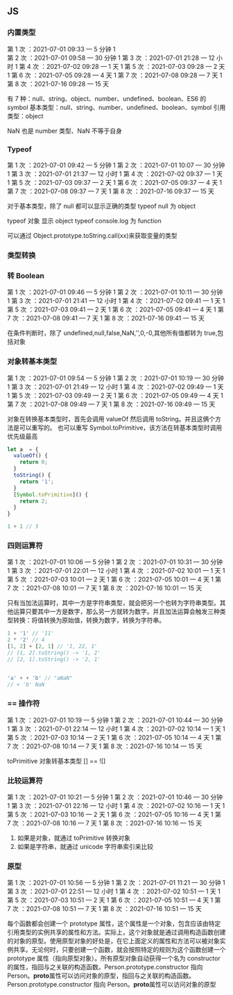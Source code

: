 ## JS

### 内置类型

第 1 次 ：2021-07-01 09:33 — 5 分钟 1  
第 2 次 ：2021-07-01 09:58 — 30 分钟 1
第 3 次 ：2021-07-01 21:28 — 12 小时 1
第 4 次 ：2021-07-02 09:28 — 1 天  1
第 5 次 ：2021-07-03 09:28 — 2 天  1
第 6 次 ：2021-07-05 09:28 — 4 天  1
第 7 次 ：2021-07-08 09:28 — 7 天  1
第 8 次 ：2021-07-16 09:28 — 15 天

有 7 种：null、string、object、number、undefined、boolean、ES6 的 symbol
基本类型：null、string、number、undefined、boolean、symbol
引用类型：object

NaN 也是 number 类型、NaN 不等于自身

### Typeof

第 1 次 ：2021-07-01 09:42 — 5 分钟 1
第 2 次 ：2021-07-01 10:07 — 30 分钟 1
第 3 次 ：2021-07-01 21:37 — 12 小时 1
第 4 次 ：2021-07-02 09:37 — 1 天  1
第 5 次 ：2021-07-03 09:37 — 2 天 1
第 6 次 ：2021-07-05 09:37 — 4 天  1
第 7 次 ：2021-07-08 09:37 — 7 天  1
第 8 次 ：2021-07-16 09:37 — 15 天

对于基本类型，除了 null 都可以显示正确的类型
typeof null 为 object

typeof 对象 显示 object
typeof console.log 为 function

可以通过 Object.prototype.toString.call(xx)来获取变量的类型

### 类型转换

### 转 Boolean

第 1 次 ：2021-07-01 09:46 — 5 分钟 1
第 2 次 ：2021-07-01 10:11 — 30 分钟 1
第 3 次 ：2021-07-01 21:41 — 12 小时 1
第 4 次 ：2021-07-02 09:41 — 1 天  1
第 5 次 ：2021-07-03 09:41 — 2 天  1
第 6 次 ：2021-07-05 09:41 — 4 天 1
第 7 次 ：2021-07-08 09:41 — 7 天  1
第 8 次 ：2021-07-16 09:41 — 15 天

在条件判断时，除了 undefined,null,false,NaN,'',0,-0,其他所有值都转为 true,包括对象

### 对象转基本类型

第 1 次 ：2021-07-01 09:54 — 5 分钟 1
第 2 次 ：2021-07-01 10:19 — 30 分钟 1
第 3 次 ：2021-07-01 21:49 — 12 小时 1
第 4 次 ：2021-07-02 09:49 — 1 天  1
第 5 次 ：2021-07-03 09:49 — 2 天  1
第 6 次 ：2021-07-05 09:49 — 4 天  1
第 7 次 ：2021-07-08 09:49 — 7 天  1
第 8 次 ：2021-07-16 09:49 — 15 天

对象在转换基本类型时，首先会调用 valueOf 然后调用 toString。并且这俩个方法是可以重写的。
也可以重写 Symbol.toPrimitive，该方法在转基本类型时调用优先级最高

```JavaScript
let a  = {
  valueOf() {
    return 0;
  }
  toString() {
    return '1';
  }
  [Symbol.toPrimitive]() {
    return 2;
  }
}

1 + 1 // 3
```

### 四则运算符

第 1 次 ：2021-07-01 10:06 — 5 分钟 1
第 2 次 ：2021-07-01 10:31 — 30 分钟 1
第 3 次 ：2021-07-01 22:01 — 12 小时 1
第 4 次 ：2021-07-02 10:01 — 1 天  1
第 5 次 ：2021-07-03 10:01 — 2 天  1
第 6 次 ：2021-07-05 10:01 — 4 天  1
第 7 次 ：2021-07-08 10:01 — 7 天  1
第 8 次 ：2021-07-16 10:01 — 15 天

只有当加法运算时，其中一方是字符串类型，就会把另一个也转为字符串类型。其他运算只要其中一方是数字，那么另一方就转为数字。并且加法运算会触发三种类型转换：将值转换为原始值，转换为数字，转换为字符串。

```JavaScript
1 + '1' // '11'
2 * '2' // 4
[1, 2] + [2, 1] // '1, 22, 1'
// [1, 2].toString() -> '1, 2'
// [2, 1].toString() -> '2, 1'


'a' + + 'b' // "aNaN"
// + 'b' NaN

```

### == 操作符

第 1 次 ：2021-07-01 10:19 — 5 分钟 1
第 2 次 ：2021-07-01 10:44 — 30 分钟 1
第 3 次 ：2021-07-01 22:14 — 12 小时 1
第 4 次 ：2021-07-02 10:14 — 1 天  1
第 5 次 ：2021-07-03 10:14 — 2 天  1
第 6 次 ：2021-07-05 10:14 — 4 天  1
第 7 次 ：2021-07-08 10:14 — 7 天  1
第 8 次 ：2021-07-16 10:14 — 15 天

toPrimitive 对象转基本类型
[] == ![]

### 比较运算符

第 1 次 ：2021-07-01 10:21 — 5 分钟 1
第 2 次 ：2021-07-01 10:46 — 30 分钟 1
第 3 次 ：2021-07-01 22:16 — 12 小时 1
第 4 次 ：2021-07-02 10:16 — 1 天  1
第 5 次 ：2021-07-03 10:16 — 2 天  1
第 6 次 ：2021-07-05 10:16 — 4 天  1
第 7 次 ：2021-07-08 10:16 — 7 天  1
第 8 次 ：2021-07-16 10:16 — 15 天

1. 如果是对象，就通过 toPrimitive 转换对象
2. 如果是字符串，就通过 unicode 字符串索引来比较

### 原型

第 1 次 ：2021-07-01 10:56 — 5 分钟 1
第 2 次 ：2021-07-01 11:21 — 30 分钟 1
第 3 次 ：2021-07-01 22:51 — 12 小时 1
第 4 次 ：2021-07-02 10:51 — 1 天  1
第 5 次 ：2021-07-03 10:51 — 2 天  1
第 6 次 ：2021-07-05 10:51 — 4 天  1
第 7 次 ：2021-07-08 10:51 — 7 天  1
第 8 次 ：2021-07-16 10:51 — 15 天

每个函数都会创建一个 prototype 属性，这个属性是一个对象，包含应该由特定引用类型的实例共享的属性和方法。实际上，这个对象就是通过调用构造函数创建的对象的原型。使用原型对象的好处是，在它上面定义的属性和方法可以被对象实例共享。无论何时，只要创建一个函数，就会按照特定的规则为这个函数创建一个 prototype 属性（指向原型对象）。所有原型对象自动获得一个名为 constructor 的属性，指回与之关联的构造函数。Person.prototype.constructor 指向 Person。**proto**属性可以访问对象的原型，指回与之关联的构造函数。Person.prototype.constructor 指向 Person。**proto**属性可以访问对象的原型